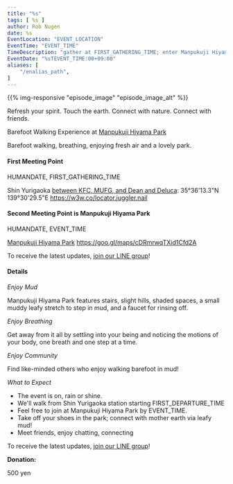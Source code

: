 ```yaml
---
title: "%s"
tags: [ %s ]
author: Rob Nugen
date: %s
EventLocation: "EVENT_LOCATION"
EventTime: "EVENT_TIME"
TimeDescription: "gather at FIRST_GATHERING_TIME; enter Manpukuji Hiyama Park at EVENT_TIME"
EventDate: "%sTEVENT_TIME:00+09:00"
aliases: [
    "/enalias_path",
]
---
```


{{% img-responsive "episode_image" "episode_image_alt" %}}

Refresh your spirit. Touch the earth. Connect with nature. Connect with friends.

Barefoot Walking Experience at [Manpukuji Hiyama Park](http://www.airgreen.info/artparks.html)

Barefoot walking, breathing, enjoying fresh air and a lovely park.

#### First Meeting Point

HUMANDATE, FIRST_GATHERING_TIME

Shin Yurigaoka [between KFC, MUFG, and Dean and Deluca](https://goo.gl/maps/aoY2j7WxkNjSC2u98):  35°36'13.3"N 139°30'29.5"E  https://w3w.co/locator.juggler.nail

#### Second Meeting Point is Manpukuji Hiyama Park

HUMANDATE, EVENT_TIME

[Manpukuji Hiyama Park](https://goo.gl/maps/sMHEUWwgMj3bcYKq8) https://goo.gl/maps/cDRmrwqTXid1Cfd2A

To receive the latest updates, [join our LINE group](/contact/)!

#### Details

*Enjoy Mud*

Manpukuji Hiyama Park features stairs, slight hills, shaded spaces,
a small muddy leafy stretch to step in mud,
and a faucet for rinsing off.

*Enjoy Breathing*

Get away from it all by settling into your being and noticing the
motions of your body, one breath and one step at a time.

*Enjoy Community*

Find like-minded others who enjoy walking barefoot in mud!

*What to Expect*

* The event is on, rain or shine.
* We'll walk from Shin Yurigaoka station starting FIRST_DEPARTURE_TIME
* Feel free to join at Manpukuji Hiyama Park by EVENT_TIME.
* Take off your shoes in the park; connect with mother earth via leafy mud!
* Meet friends, enjoy chatting, connecting

To receive the latest updates, [join our LINE group](/contact/)!

**Donation:**

500 yen
